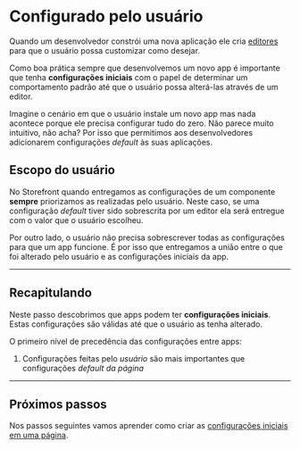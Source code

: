 # Configurado pelo usuário

Quando um desenvolvedor constrói uma nova aplicação ele cria [editores](/avancados/editor.md) para que o usuário possa customizar como desejar.

Como boa prática sempre que desenvolvemos um novo app é importante que tenha **configurações iniciais** com o papel de determinar um comportamento padrão até que o usuário possa alterá-las através de um editor.

Imagine o cenário em que o usuário instale um novo app mas nada acontece porque ele precisa configurar tudo do zero. Não parece muito intuitivo, não acha? Por isso que permitimos aos desenvolvedores adicionarem configurações _default_ às suas aplicações.

## Escopo do usuário

No Storefront quando entregamos as configurações de um componente **sempre** priorizamos as realizadas pelo usuário. Neste caso, se uma configuração _default_ tiver sido sobrescrita por um editor ela será entregue com o valor que o usuário escolheu.

Por outro lado, o usuário não precisa sobrescrever todas as configurações para que um app funcione.
É por isso que entregamos a união entre o que foi alterado pelo usuário e as configurações iniciais da app.

---

## Recapitulando

Neste passo descobrimos que apps podem ter **configurações iniciais**. Estas configurações são válidas até que o usuário as tenha alterado.

O primeiro nível de precedência das configurações entre apps: 

1. Configurações feitas pelo _usuário_ são mais importantes que configurações _default da página_

---

## Próximos passos

Nos passos seguintes vamos aprender como criar as [configurações iniciais em uma página](escopo-da-pagina.md).